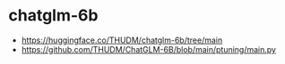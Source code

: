 

# chatglm-6b

- https://huggingface.co/THUDM/chatglm-6b/tree/main
- https://github.com/THUDM/ChatGLM-6B/blob/main/ptuning/main.py










